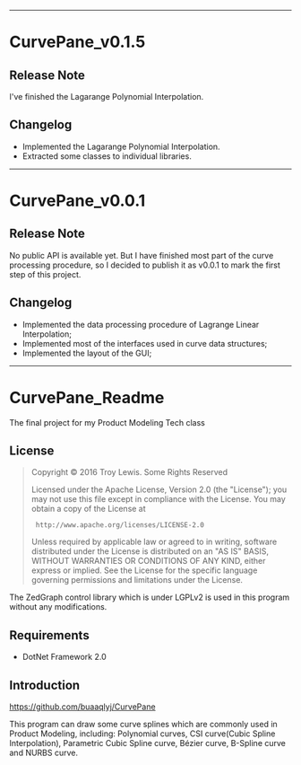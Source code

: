 ****
# CurvePane_v0.1.5

## Release Note

I've finished the Lagarange Polynomial Interpolation.

## Changelog

* Implemented the Lagarange Polynomial Interpolation.
* Extracted some classes to individual libraries.

****
# CurvePane_v0.0.1

## Release Note

No public API is available yet. But I have finished most part of the curve processing procedure, so I decided to publish it as v0.0.1 to mark the first step of this project.

## Changelog

* Implemented the data processing procedure of Lagrange Linear Interpolation;
* Implemented most of the interfaces used in curve data structures;
* Implemented the layout of the GUI;

****
# CurvePane_Readme

The final project for my Product Modeling Tech class

## License

>  Copyright © 2016 Troy Lewis. Some Rights Reserved
>
>  Licensed under the Apache License, Version 2.0 (the "License");
>  you may not use this file except in compliance with the License.
>  You may obtain a copy of the License at
>
>      http://www.apache.org/licenses/LICENSE-2.0
>
>  Unless required by applicable law or agreed to in writing, software
>  distributed under the License is distributed on an "AS IS" BASIS,
>  WITHOUT WARRANTIES OR CONDITIONS OF ANY KIND, either express or implied.
>  See the License for the specific language governing permissions and
>  limitations under the License.

The ZedGraph control library which is under LGPLv2 is used in this program without any modifications.

## Requirements

* DotNet Framework 2.0

## Introduction

https://github.com/buaaqlyj/CurvePane

This program can draw some curve splines which are commonly used in Product Modeling, including: Polynomial curves, CSI curve(Cubic Spline Interpolation), Parametric Cubic Spline curve, Bézier curve, B-Spline curve and NURBS curve.